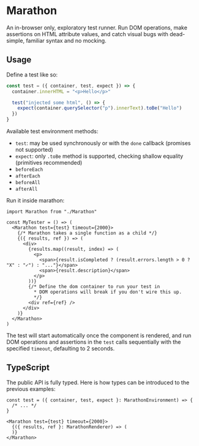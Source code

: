 # Marathon

An in-browser only, exploratory test runner. Run DOM operations, make assertions on HTML attribute values, and catch visual bugs with dead-simple, familiar syntax and no mocking.

## Usage

Define a test like so:

```js
const test = ({ container, test, expect }) => {
  container.innerHTML = "<p>Hello</p>"  

  test("injected some html", () => {
    expect(container.querySelector("p").innerText).toBe("Hello")
  })
}
```

Available test environment methods: 
* `test`: may be used synchronously or with the `done` callback (promises not supported) 
* `expect`: only `.toBe` method is supported, checking shallow equality (primitives recommended)
* `beforeEach`
* `afterEach`
* `beforeAll`
* `afterAll`

Run it inside marathon:

```
import Marathon from "./Marathon"

const MyTester = () => (
  <Marathon test={test} timeout={2000}>
    {/* Marathon takes a single function as a child */}
    {({ results, ref }) => (
      <div>
        {results.map((result, index) => (
          <p>
            <span>{result.isCompleted ? (result.errors.length > 0 ? "X" : "✓") : "..."}</span>
            <span>{result.description}</span>
          </p>
        ))}
        {/* Define the dom container to run your test in
          * DOM operations will break if you don't wire this up.
          */}
        <div ref={ref} />
      </div>
    )}
  </Marathon>
)
```

The test will start automatically once the component is rendered, and run DOM operations and assertions in the `test` calls sequentially with the specified `timeout`, defaulting to 2 seconds.

## TypeScript

The public API is fully typed. Here is how types can be introduced to the previous examples:

```
const test = ({ container, test, expect }: MarathonEnvironment) => {
  /* ... */
}
```

```
<Marathon test={test} timeout={2000}>
  {({ results, ref }: MarathonRenderer) => (
  )}
</Marathon>
```
